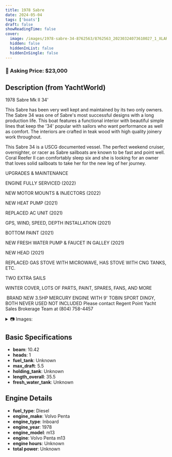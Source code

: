 ```yaml
---
title: 1978 Sabre
date: 2024-05-04
tags: ['boats']
draft: false
showReadingTime: false
cover:
  image: /images/1978-sabre-34-8762563/8762563_20230324073610027_1_XLARGE.jpg
  hidden: false
  hiddenInList: false
  hiddenInSingle: false
---
```


### :money_mouth_face: Asking Price: $23,000
## Description (from YachtWorld)

1978 Sabre Mk II 34'

This Sabre has been very well kept and maintained by its two only owners. The Sabre 34 was one of Sabre's most successful designs with a long production life. This boat features a functional interior with beautiful simple lines that keep the '34' popular with sailors who want performance as well as comfort. The interiors are crafted in teak wood with high quality joinery work throughout.

This Sabre 34 is a USCG documented vessel. The perfect weekend cruiser, overnighter, or racer as Sabre sailboats are known to be fast and point well. Coral Reefer II can comfortably sleep six and she is looking for an owner that loves solid sailboats to take her for the new leg of her journey.

UPGRADES & MAINTENANCE  

ENGINE FULLY SERVICED (2022) 

NEW MOTOR MOUNTS & INJECTORS (2022)

NEW HEAT PUMP (2021)

REPLACED AC UNIT (2021)

GPS, WIND, SPEED, DEPTH INSTALLATION (2021)

BOTTOM PAINT (2021)

NEW FRESH WATER PUMP & FAUCET IN GALLEY (2021)

NEW HEAD (2021)

REPLACED GAS STOVE WITH MICROWAVE, HAS STOVE WITH CNG TANKS, ETC.

TWO EXTRA SAILS 

WINTER COVER, LOTS OF PARTS, PAINT, SPARES, FANS, AND MORE

 BRAND NEW 3.5HP MERCURY ENGINE WITH 9' TOBIN SPORT DINGY, BOTH NEVER USED NOT INCLUDED Please contact Regent Point Yacht Sales Brokerage Team at (804) 758-4457

<details>
<summary>📷 Images:</summary>
<img src="/images/1978-sabre-34-8762563/8762563_20230324073610027_1_XLARGE.jpg" alt="8762563_20230324073610027_1_XLARGE">
<img src="/images/1978-sabre-34-8762563/8762563_20230324073611035_1_XLARGE.jpg" alt="8762563_20230324073611035_1_XLARGE">
<img src="/images/1978-sabre-34-8762563/8762563_20230324073603899_1_XLARGE.jpg" alt="8762563_20230324073603899_1_XLARGE">
<img src="/images/1978-sabre-34-8762563/8762563_20230324073406666_1_XLARGE.jpg" alt="8762563_20230324073406666_1_XLARGE">
<img src="/images/1978-sabre-34-8762563/8762563_20230324073607975_1_XLARGE.jpg" alt="8762563_20230324073607975_1_XLARGE">
<img src="/images/1978-sabre-34-8762563/8762563_20230324073423475_1_XLARGE.jpg" alt="8762563_20230324073423475_1_XLARGE">
<img src="/images/1978-sabre-34-8762563/8762563_20230324073546770_1_XLARGE.jpg" alt="8762563_20230324073546770_1_XLARGE">
<img src="/images/1978-sabre-34-8762563/8762563_20230324073455196_1_XLARGE.jpg" alt="8762563_20230324073455196_1_XLARGE">
<img src="/images/1978-sabre-34-8762563/8762563_20230324073403748_1_XLARGE.jpg" alt="8762563_20230324073403748_1_XLARGE">
<img src="/images/1978-sabre-34-8762563/8762563_20230324073553791_1_XLARGE.jpg" alt="8762563_20230324073553791_1_XLARGE">
<img src="/images/1978-sabre-34-8762563/8762563_20230324073558820_1_XLARGE.jpg" alt="8762563_20230324073558820_1_XLARGE">
<img src="/images/1978-sabre-34-8762563/8762563_20230324073550785_1_XLARGE.jpg" alt="8762563_20230324073550785_1_XLARGE">
<img src="/images/1978-sabre-34-8762563/8762563_20230324073420456_1_XLARGE.jpg" alt="8762563_20230324073420456_1_XLARGE">
<img src="/images/1978-sabre-34-8762563/8762563_20230324073604928_1_XLARGE.jpg" alt="8762563_20230324073604928_1_XLARGE">
<img src="/images/1978-sabre-34-8762563/8762563_20230324073555819_1_XLARGE.jpg" alt="8762563_20230324073555819_1_XLARGE">
<img src="/images/1978-sabre-34-8762563/8762563_20230324073459276_1_XLARGE.jpg" alt="8762563_20230324073459276_1_XLARGE">
<img src="/images/1978-sabre-34-8762563/8762563_20230324073602879_1_XLARGE.jpg" alt="8762563_20230324073602879_1_XLARGE">
<img src="/images/1978-sabre-34-8762563/8762563_20230324073421450_1_XLARGE.jpg" alt="8762563_20230324073421450_1_XLARGE">
<img src="/images/1978-sabre-34-8762563/8762563_20230324073545780_1_XLARGE.jpg" alt="8762563_20230324073545780_1_XLARGE">
<img src="/images/1978-sabre-34-8762563/8762563_20230324073404674_1_XLARGE.jpg" alt="8762563_20230324073404674_1_XLARGE">
<img src="/images/1978-sabre-34-8762563/8762563_20230324073458223_1_XLARGE.jpg" alt="8762563_20230324073458223_1_XLARGE">
<img src="/images/1978-sabre-34-8762563/8762563_20230324073422463_1_XLARGE.jpg" alt="8762563_20230324073422463_1_XLARGE">
<img src="/images/1978-sabre-34-8762563/8762563_20230324073608995_1_XLARGE.jpg" alt="8762563_20230324073608995_1_XLARGE">
<img src="/images/1978-sabre-34-8762563/8762563_20230324073503283_1_XLARGE.jpg" alt="8762563_20230324073503283_1_XLARGE">
<img src="/images/1978-sabre-34-8762563/8762563_20230324073549770_1_XLARGE.jpg" alt="8762563_20230324073549770_1_XLARGE">
<img src="/images/1978-sabre-34-8762563/8762563_20230324073552782_1_XLARGE.jpg" alt="8762563_20230324073552782_1_XLARGE">
<img src="/images/1978-sabre-34-8762563/8762563_20230324073605931_1_XLARGE.jpg" alt="8762563_20230324073605931_1_XLARGE">
<img src="/images/1978-sabre-34-8762563/8762563_20230324073557832_1_XLARGE.jpg" alt="8762563_20230324073557832_1_XLARGE">
<img src="/images/1978-sabre-34-8762563/8762563_20230324073408715_1_XLARGE.jpg" alt="8762563_20230324073408715_1_XLARGE">
<img src="/images/1978-sabre-34-8762563/8762563_20230324073554834_1_XLARGE.jpg" alt="8762563_20230324073554834_1_XLARGE">
<img src="/images/1978-sabre-34-8762563/8762563_20230324073606952_1_XLARGE.jpg" alt="8762563_20230324073606952_1_XLARGE">
<img src="/images/1978-sabre-34-8762563/8762563_20230324073407698_1_XLARGE.jpg" alt="8762563_20230324073407698_1_XLARGE">
<img src="/images/1978-sabre-34-8762563/8762563_20230324073419449_1_XLARGE.jpg" alt="8762563_20230324073419449_1_XLARGE">
<img src="/images/1978-sabre-34-8762563/8762563_20230324073504268_1_XLARGE.jpg" alt="8762563_20230324073504268_1_XLARGE">
<img src="/images/1978-sabre-34-8762563/8762563_20230324073601115_1_XLARGE.jpg" alt="8762563_20230324073601115_1_XLARGE">
<img src="/images/1978-sabre-34-8762563/8762563_20230324073457211_1_XLARGE.jpg" alt="8762563_20230324073457211_1_XLARGE">
<img src="/images/1978-sabre-34-8762563/8762563_20230324073500288_1_XLARGE.jpg" alt="8762563_20230324073500288_1_XLARGE">
<img src="/images/1978-sabre-34-8762563/8762563_20230324073456206_1_XLARGE.jpg" alt="8762563_20230324073456206_1_XLARGE">
<img src="/images/1978-sabre-34-8762563/8762563_20230324073559892_1_XLARGE.jpg" alt="8762563_20230324073559892_1_XLARGE">
<img src="/images/1978-sabre-34-8762563/8762563_20230324073551791_1_XLARGE.jpg" alt="8762563_20230324073551791_1_XLARGE">
<img src="/images/1978-sabre-34-8762563/8762563_20230324073556864_1_XLARGE.jpg" alt="8762563_20230324073556864_1_XLARGE">
</details>

## Basic Specifications

- **beam**: 10.42
- **heads**: 1
- **fuel_tank**: Unknown
- **max_draft**: 5.5
- **holding_tank**: Unknown
- **length_overall**: 35.5
- **fresh_water_tank**: Unknown
## Engine Details

- **fuel_type**: Diesel
- **engine_make**: Volvo Penta 
- **engine_type**: Inboard
- **engine_year**: 1978
- **engine_model**: m13
- **engine**: Volvo Penta  m13
- **engine hours**: Unknown
- **total power**: Unknown
